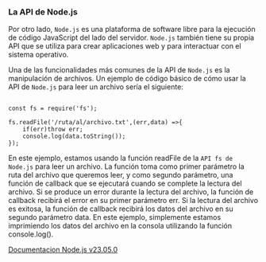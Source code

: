 ### La API de Node.js

Por otro lado, `Node.js` es una plataforma de software libre para la ejecución de código JavaScript del lado del servidor. `Node.js` también tiene su propia API que se utiliza para crear aplicaciones web y para interactuar con el sistema operativo.

Una de las funcionalidades más comunes de la API de `Node.js` es la manipulación de archivos. Un ejemplo de código básico de cómo usar la API de `Node.js` para leer un archivo sería el siguiente:  

~~~

const fs = require('fs');

fs.readFile('/ruta/al/archivo.txt',(err,data) =>{
    if(err)throw err;
    console.log(data.toString());
});

~~~

En este ejemplo, estamos usando la función readFile de la `API fs de Node.js` para leer un archivo. La función toma como primer parámetro la ruta del archivo que queremos leer, y como segundo parámetro, una función de callback que se ejecutará cuando se complete la lectura del archivo. Si se produce un error durante la lectura del archivo, la función de callback recibirá el error en su primer parámetro err. Si la lectura del archivo es exitosa, la función de callback recibirá los datos del archivo en su segundo parámetro data. En este ejemplo, simplemente estamos imprimiendo los datos del archivo en la consola utilizando la función console.log().  


[Documentacion Node.js v23.05.0](https://nodejs.org/docs/latest/api/index.html)
